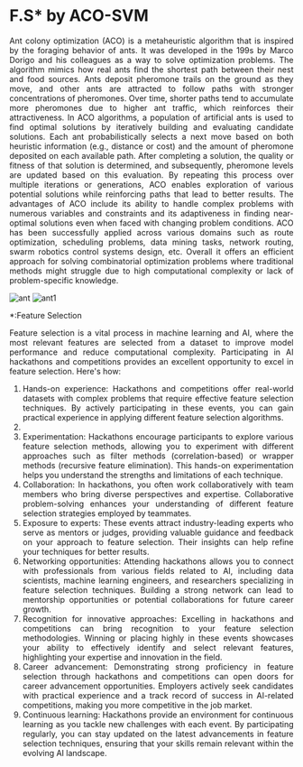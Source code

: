 # F.S* by ACO-SVM

 <div align="justify">     
Ant colony optimization (ACO) is a metaheuristic algorithm that is inspired by the foraging behavior of ants. It was developed in the 199s by Marco Dorigo and his colleagues as a way to solve optimization problems. The algorithm mimics how real ants find the shortest path between their nest and food sources. Ants deposit pheromone trails on the ground as they move, and other ants are attracted to follow paths with stronger concentrations of pheromones. Over time, shorter paths tend to accumulate more pheromones due to higher ant traffic, which reinforces their attractiveness. In ACO algorithms, a population of artificial ants is used to find optimal solutions by iteratively building and evaluating candidate solutions. Each ant probabilistically selects a next move based on both heuristic information (e.g., distance or cost) and the amount of pheromone deposited on each available path. After completing a solution, the quality or fitness of that solution is determined, and subsequently, pheromone levels are updated based on this evaluation. By repeating this process over multiple iterations or generations, ACO enables exploration of various potential solutions while reinforcing paths that lead to better results. The advantages of ACO include its ability to handle complex problems with numerous variables and constraints and its adaptiveness in finding near-optimal solutions even when faced with changing problem conditions. ACO has been successfully applied across various domains such as route optimization, scheduling problems, data mining tasks, network routing, swarm robotics control systems design, etc. Overall it offers an efficient approach for solving combinatorial optimization problems where traditional methods might struggle due to high computational complexity or lack of problem-specific knowledge.</br></div>

![ant](https://github.com/Siamak-salimy/F.S-by-ACO-SVM/assets/34867846/9eea80d8-ac08-490f-b411-53302665e6b4) 
![ant1](https://github.com/Siamak-salimy/F.S-by-ACO-SVM/assets/34867846/03fdc0b9-3349-40b1-97af-cda945cc3389)

*:Feature Selection
<div align="justify">     
Feature selection is a vital process in machine learning and AI, where the most relevant features are selected from a dataset to improve model performance and reduce computational complexity. Participating in AI hackathons and competitions provides an excellent opportunity to excel in feature selection.
 Here's how:

1. Hands-on experience: Hackathons and competitions offer real-world datasets with complex problems that require effective feature selection techniques. By actively participating in these events, you can gain practical experience in applying different feature selection algorithms.
2. 
3. Experimentation: Hackathons encourage participants to explore various feature selection methods, allowing you to experiment with different approaches such as filter methods (correlation-based) or wrapper methods (recursive feature elimination). This hands-on experimentation helps you understand the strengths and limitations of each technique.
4. Collaboration: In hackathons, you often work collaboratively with team members who bring diverse perspectives and expertise. Collaborative problem-solving enhances your understanding of different feature selection strategies employed by teammates.
5. Exposure to experts: These events attract industry-leading experts who serve as mentors or judges, providing valuable guidance and feedback on your approach to feature selection. Their insights can help refine your techniques for better results.
6. Networking opportunities: Attending hackathons allows you to connect with professionals from various fields related to AI, including data scientists, machine learning engineers, and researchers specializing in feature selection techniques. Building a strong network can lead to mentorship opportunities or potential collaborations for future career growth.
7. Recognition for innovative approaches: Excelling in hackathons and competitions can bring recognition to your feature selection methodologies. Winning or placing highly in these events showcases your ability to effectively identify and select relevant features, highlighting your expertise and innovation in the field.
8. Career advancement: Demonstrating strong proficiency in feature selection through hackathons and competitions can open doors for career advancement opportunities. Employers actively seek candidates with practical experience and a track record of success in AI-related competitions, making you more competitive in the job market.
9. Continuous learning: Hackathons provide an environment for continuous learning as you tackle new challenges with each event. By participating regularly, you can stay updated on the latest advancements in feature selection techniques, ensuring that your skills remain relevant within the evolving AI landscape.</div>

